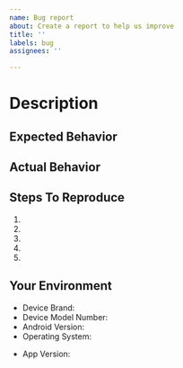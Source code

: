 ```yaml
---
name: Bug report
about: Create a report to help us improve
title: ''
labels: bug
assignees: ''

---
```


# Description
<!-- Short description of the issue  -->


## Expected Behavior
<!-- What should be happening -->


## Actual Behavior
<!-- What is actually happening -->


## Steps To Reproduce
<!--- Provide a link to a live example, or an unambiguous set of steps to -->
<!--- reproduce this bug. Include code to reproduce, if relevant          -->
1.
2.
3.
4.
5.

## Your Environment
<!-- On your Android device, go to:    -->
<!--     Settings App ->               -->
<!--     System ->                     -->
<!--     About Phone                   -->
- Device Brand:                           <!-- ex: Google Pixel 3 XL -->
- Device Model Number:                    <!-- ex: G013C             -->
- Android Version:                        <!-- ex: Android 10.0      -->
- Operating System:                       <!-- ex: GrapheneOS        -->

<!-- In your launcher or home screen:  -->
<!--     Long Press the App ->         -->
<!--     Click AppInfo ->              -->
<!--     Scroll to bottom for version  -->
- App Version:                            <!-- ex: v1.2.2            -->
